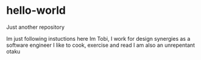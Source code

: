 # hello-world
Just another repository

Im just following instuctions here
Im Tobi, I work for design synergies as a software engineer
I like to cook, exercise and read
I am also an unrepentant otaku
